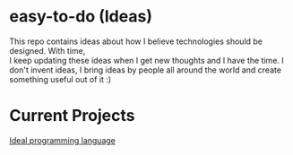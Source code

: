 # easy-to-do (Ideas)
This repo contains ideas about how I believe technologies should be designed. With time,  
I keep updating these ideas when I get new thoughts and I have the time. I don't invent ideas, 
I bring ideas by people all around the world and create something useful out of it :)

# Current Projects
[Ideal programming language](https://github.com/quertiv/easy-to-do/ideal-programming-language) 
